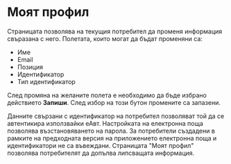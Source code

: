 # Моят профил
Страницата позволява на текущия потребител да променя информация свъразана с него. 
Полетата, които могат да бъдат променяни са:
* Име
* Email
* Позиция
* Идентификатор
* Тип идентификатор

След промяна на желаните полета е необходимо да бъде избрано действието **Запиши**.  След избор на този бутон промените са запазени.

Данните свързани с идентификатор на потребител позволяват той да се автентикира използвайки еАвт.
Настройката на електронна поща позволява възстановяването на парола. За потребители създадени в рамките на предходната версия на приложението електронна поща и идентификатори не са въвеждани. Страницата "Моят профил" позволява потребителят да допълва липсващата информация.